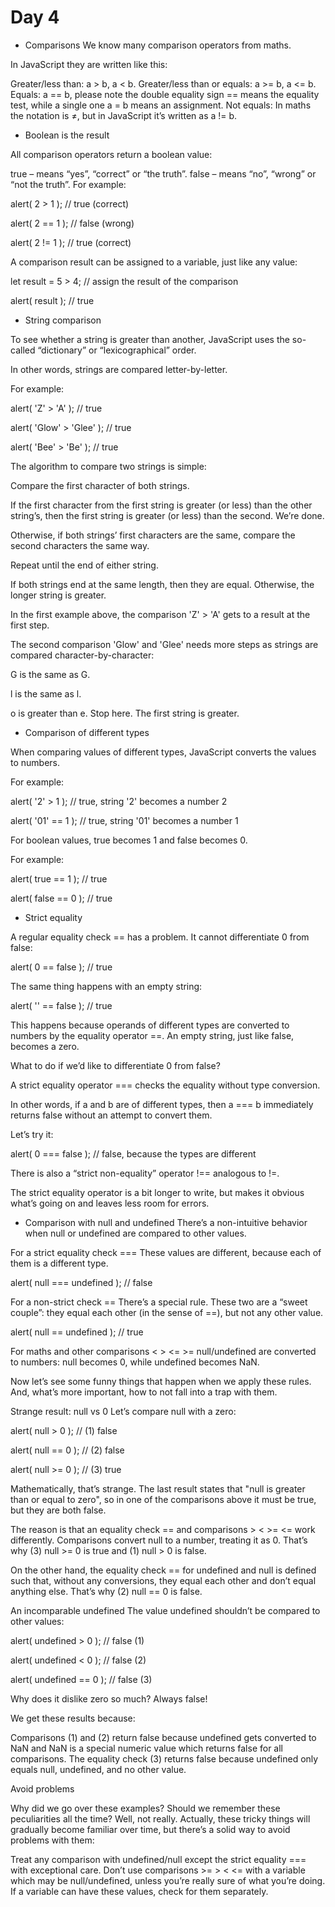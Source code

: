 # Day 4

- Comparisons
We know many comparison operators from maths.

In JavaScript they are written like this:

Greater/less than: a > b, a < b.
Greater/less than or equals: a >= b, a <= b.
Equals: a == b, please note the double equality sign == means the equality test, while a single one a = b means an assignment.
Not equals: In maths the notation is ≠, but in JavaScript it’s written as a != b.

- Boolean is the result

All comparison operators return a boolean value:

true – means “yes”, “correct” or “the truth”.
false – means “no”, “wrong” or “not the truth”.
For example:

alert( 2 > 1 );  // true (correct)

alert( 2 == 1 ); // false (wrong)

alert( 2 != 1 ); // true (correct)

A comparison result can be assigned to a variable, just like any value:

let result = 5 > 4; // assign the result of the comparison

alert( result ); // true

- String comparison

To see whether a string is greater than another, JavaScript uses the so-called “dictionary” or “lexicographical” order.

In other words, strings are compared letter-by-letter.

For example:

alert( 'Z' > 'A' ); // true

alert( 'Glow' > 'Glee' ); // true

alert( 'Bee' > 'Be' ); // true

The algorithm to compare two strings is simple:

Compare the first character of both strings.

If the first character from the first string is greater (or less) than the other string’s, then the first string is greater (or less) than the second. We’re done.

Otherwise, if both strings’ first characters are the same, compare the second characters the same way.

Repeat until the end of either string.

If both strings end at the same length, then they are equal. Otherwise, the longer string is greater.

In the first example above, the comparison 'Z' > 'A' gets to a result at the first step.

The second comparison 'Glow' and 'Glee' needs more steps as strings are compared character-by-character:

G is the same as G.

l is the same as l.

o is greater than e. Stop here. The first string is greater.

- Comparison of different types

When comparing values of different types, JavaScript converts the values to numbers.

For example:

alert( '2' > 1 ); // true, string '2' becomes a number 2

alert( '01' == 1 ); // true, string '01' becomes a number 1

For boolean values, true becomes 1 and false becomes 0.

For example:

alert( true == 1 ); // true

alert( false == 0 ); // true

- Strict equality

A regular equality check == has a problem. It cannot differentiate 0 from false:

alert( 0 == false ); // true

The same thing happens with an empty string:

alert( '' == false ); // true

This happens because operands of different types are converted to numbers by the equality operator ==. An empty string, just like false, becomes a zero.

What to do if we’d like to differentiate 0 from false?

A strict equality operator === checks the equality without type conversion.

In other words, if a and b are of different types, then a === b immediately returns false without an attempt to convert them.

Let’s try it:

alert( 0 === false ); // false, because the types are different

There is also a “strict non-equality” operator !== analogous to !=.

The strict equality operator is a bit longer to write, but makes it obvious what’s going on and leaves less room for errors.

- Comparison with null and undefined
There’s a non-intuitive behavior when null or undefined are compared to other values.

For a strict equality check ===
These values are different, because each of them is a different type.

alert( null === undefined ); // false

For a non-strict check ==
There’s a special rule. These two are a “sweet couple”: they equal each other (in the sense of ==), but not any other value.

alert( null == undefined ); // true

For maths and other comparisons < > <= >=
null/undefined are converted to numbers: null becomes 0, while undefined becomes NaN.

Now let’s see some funny things that happen when we apply these rules. And, what’s more important, how to not fall into a trap with them.

Strange result: null vs 0
Let’s compare null with a zero:

alert( null > 0 );  // (1) false

alert( null == 0 ); // (2) false

alert( null >= 0 ); // (3) true

Mathematically, that’s strange. The last result states that "null is greater than or equal to zero", so in one of the comparisons above it must be true, but they are both false.

The reason is that an equality check == and comparisons > < >= <= work differently. Comparisons convert null to a number, treating it as 0. That’s why (3) null >= 0 is true and (1) null > 0 is false.

On the other hand, the equality check == for undefined and null is defined such that, without any conversions, they equal each other and don’t equal anything else. That’s why (2) null == 0 is false.

An incomparable undefined
The value undefined shouldn’t be compared to other values:

alert( undefined > 0 ); // false (1)

alert( undefined < 0 ); // false (2)

alert( undefined == 0 ); // false (3)

Why does it dislike zero so much? Always false!

We get these results because:

Comparisons (1) and (2) return false because undefined gets converted to NaN and NaN is a special numeric value which returns false for all comparisons.
The equality check (3) returns false because undefined only equals null, undefined, and no other value.

Avoid problems

Why did we go over these examples? Should we remember these peculiarities all the time? Well, not really. Actually, these tricky things will gradually become familiar over time, but there’s a solid way to avoid problems with them:

Treat any comparison with undefined/null except the strict equality === with exceptional care.
Don’t use comparisons >= > < <= with a variable which may be null/undefined, unless you’re really sure of what you’re doing. If a variable can have these values, check for them separately.